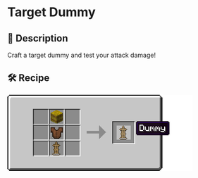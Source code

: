 # Target Dummy

## 📖 Description

Craft a target dummy and test your attack damage!

## 🛠️ Recipe

![Recipe](https://raw.githubusercontent.com/lullaby6/data-packs/refs/heads/main/latest/Target%20Dummy/images/recipe.png)
